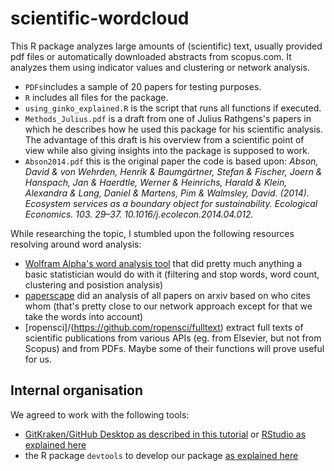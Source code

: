 # scientific-wordcloud
This R package analyzes large amounts of (scientific) text, usually provided pdf files or automatically downloaded abstracts from scopus.com. It analyzes them using indicator values and clustering or network analysis.

* `PDFs`includes a sample of 20 papers for testing purposes.
* `R` includes all files for the package.
* `using_ginko_explained.R` is the script that runs all functions if executed.
* `Methods_Julius.pdf` is a draft from one of Julius Rathgens's papers in which he describes how he used this package for his scientific analysis. The advantage of this draft is his overview from a scientific point of view while also giving insights into the package is supposed to work.
* `Abson2014.pdf` this is the original paper the code is based upon: *Abson, David & von Wehrden, Henrik & Baumgärtner, Stefan & Fischer, Joern & Hanspach, Jan & Haerdtle, Werner & Heinrichs, Harald & Klein, Alexandra & Lang, Daniel & Martens, Pim & Walmsley, David. (2014). Ecosystem services as a boundary object for sustainability. Ecological Economics. 103. 29–37. 10.1016/j.ecolecon.2014.04.012.*

While researching the topic, I stumbled upon the following resources resolving around word analysis:
* [Wolfram Alpha's word analysis tool](https://reference.wolfram.com/language/guide/TextAnalysis.html?fbclid=IwAR01lCl9xT627zSyVMBpYitkZ9qLqQtLp3dMVgccdTB6qHNWsaKZXrEJcPU) that did pretty much anything a basic statistician would do with it (filtering and stop words, word count, clustering and posistion analysis)
* [paperscape](https://paperscape.org) did an analysis of all papers on arxiv based on who cites whom (that's pretty close to our network approach except for that we take the words into account)
* [ropensci]/(https://github.com/ropensci/fulltext) extract full texts of scientific publications from various APIs (eg. from Elsevier, but not from Scopus) and from PDFs. Maybe some of their functions will prove useful for us.

## Internal organisation
We agreed to work with the following tools:
* [GitKraken/GitHub Desktop as described in this tutorial](https://www.youtube.com/watch?v=FNgHFFfI4YE&list=PLe6EXFvnTV78WqGmGSq8JPnafR3lAa55n&index=2) or [RStudio as explained here](https://happygitwithr.com/rstudio-git-github.html)
* the R package `devtools` to develop our package [as explained here](https://www.hvitfeldt.me/blog/usethis-workflow-for-package-development/)
